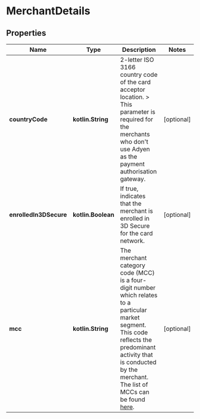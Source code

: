 
# MerchantDetails

## Properties
Name | Type | Description | Notes
------------ | ------------- | ------------- | -------------
**countryCode** | **kotlin.String** | 2-letter ISO 3166 country code of the card acceptor location. &gt; This parameter is required for the merchants who don&#39;t use Adyen as the payment authorisation gateway. |  [optional]
**enrolledIn3DSecure** | **kotlin.Boolean** | If true, indicates that the merchant is enrolled in 3D Secure for the card network. |  [optional]
**mcc** | **kotlin.String** | The merchant category code (MCC) is a four-digit number which relates to a particular market segment. This code reflects the predominant activity that is conducted by the merchant.  The list of MCCs can be found [here](https://en.wikipedia.org/wiki/Merchant_category_code). |  [optional]



